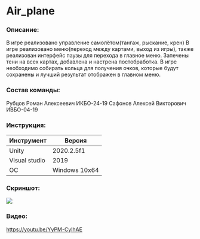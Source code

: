 # Air_plane

### Описание:
В игре реализовано управление самолётом(тангаж, рыскание, крен)
В игре реализовано меню(переход между картами, выход из игры), также реализован интерфейс паузы для перехода в главное меню. 
Запечены тени на всех картах, добавлена и настрена постобработка.
В игре необходимо собирать кольца для получения очков, которые будут сохранены и лучший результат отображен в главном меню.

### Состав команды:
Рубцов Роман Алексеевич ИКБО-24-19
Сафонов Алексей Викторович ИВБО-04-19

### Инструкция:
|Инструмент|Версия|
|-|-|
|Unity|2020.2.5f1|
|Visual studio|2019|
|OC|Windows 10x64|

### Скриншот:
![](images/1.png)

### Видео:
https://youtu.be/YyPM-CylhAE
